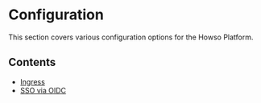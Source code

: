 # Configuration

This section covers various configuration options for the Howso Platform. 

## Contents

- [Ingress](ingress/README.md)
- [SSO via OIDC](oidc/README.md)